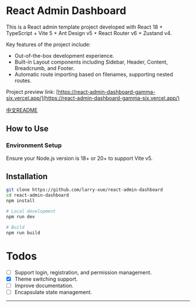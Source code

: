 # React Admin Dashboard

This is a React admin template project developed with React 18 + TypeScript + Vite 5 + Ant Design v5 + React Router v6 + Zustand v4.

Key features of the project include:

- Out-of-the-box development experience.
- Built-in Layout components including Sidebar, Header, Content, Breadcrumb, and Footer.
- Automatic route importing based on filenames, supporting nested routes.

Project preview link: [https://react-admin-dashboard-gamma-six.vercel.app/](https://react-admin-dashboard-gamma-six.vercel.app/)

[中文README](../README.md)

## How to Use

### Environment Setup

Ensure your Node.js version is 18+ or 20+ to support Vite v5.

## Installation

```sh
git clone https://github.com/larry-xue/react-admin-dashboard
cd react-admin-dashboard
npm install

# Local development
npm run dev

# Build
npm run build
```

# Todos

- [ ] Support login, registration, and permission management.
- [x] Theme switching support.
- [ ] Improve documentation.
- [ ] Encapsulate state management.

---

